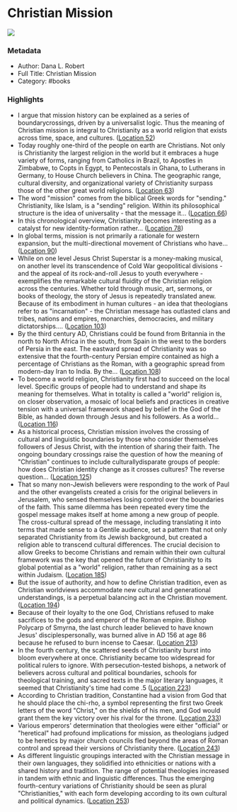 # Christian Mission

![](https://m.media-amazon.com/images/I/51M219uE+YL._SY160.jpg)

### Metadata

- Author: Dana L. Robert
- Full Title: Christian Mission
- Category: #books

### Highlights

- I argue that mission history can be explained as a series of boundarycrossings, driven by a universalist logic. Thus the meaning of Christian mission is integral to Christianity as a world religion that exists across time, space, and cultures. ([Location 52](https://readwise.io/to_kindle?action=open&asin=B002LSJ06E&location=52))
- Today roughly one-third of the people on earth are Christians. Not only is Christianity the largest religion in the world but it embraces a huge variety of forms, ranging from Catholics in Brazil, to Apostles in Zimbabwe, to Copts in Egypt, to Pentecostals in Ghana, to Lutherans in Germany, to House Church believers in China. The geographic range, cultural diversity, and organizational variety of Christianity surpass those of the other great world religions. ([Location 63](https://readwise.io/to_kindle?action=open&asin=B002LSJ06E&location=63))
- The word "mission" comes from the biblical Greek words for "sending." Christianity, like Islam, is a "sending" religion. Within its philosophical structure is the idea of universality - that the message it… ([Location 66](https://readwise.io/to_kindle?action=open&asin=B002LSJ06E&location=66))
- In this chronological overview, Christianity becomes interesting as a catalyst for new identity-formation rather… ([Location 78](https://readwise.io/to_kindle?action=open&asin=B002LSJ06E&location=78))
- In global terms, mission is not primarily a rationale for western expansion, but the multi-directional movement of Christians who have… ([Location 90](https://readwise.io/to_kindle?action=open&asin=B002LSJ06E&location=90))
- While on one level Jesus Christ Superstar is a money-making musical, on another level its transcendence of Cold War geopolitical divisions - and the appeal of its rock-and-roll Jesus to youth everywhere - exemplifies the remarkable cultural fluidity of the Christian religion across the centuries. Whether told through music, art, sermons, or books of theology, the story of Jesus is repeatedly translated anew. Because of its embodiment in human cultures - an idea that theologians refer to as "incarnation" - the Christian message has outlasted clans and tribes, nations and empires, monarchies, democracies, and military dictatorships.… ([Location 103](https://readwise.io/to_kindle?action=open&asin=B002LSJ06E&location=103))
- By the third century AD, Christians could be found from Britannia in the north to North Africa in the south, from Spain in the west to the borders of Persia in the east. The eastward spread of Christianity was so extensive that the fourth-century Persian empire contained as high a percentage of Christians as the Roman, with a geographic spread from modern-day Iran to India. By the… ([Location 108](https://readwise.io/to_kindle?action=open&asin=B002LSJ06E&location=108))
- To become a world religion, Christianity first had to succeed on the local level. Specific groups of people had to understand and shape its meaning for themselves. What in totality is called a "world" religion is, on closer observation, a mosaic of local beliefs and practices in creative tension with a universal framework shaped by belief in the God of the Bible, as handed down through Jesus and his followers. As a world… ([Location 116](https://readwise.io/to_kindle?action=open&asin=B002LSJ06E&location=116))
- As a historical process, Christian mission involves the crossing of cultural and linguistic boundaries by those who consider themselves followers of Jesus Christ, with the intention of sharing their faith. The ongoing boundary crossings raise the question of how the meaning of "Christian" continues to include culturallydisparate groups of people: how does Christian identity change as it crosses cultures? The reverse question… ([Location 125](https://readwise.io/to_kindle?action=open&asin=B002LSJ06E&location=125))
- That so many non-Jewish believers were responding to the work of Paul and the other evangelists created a crisis for the original believers in Jerusalem, who sensed themselves losing control over the boundaries of the faith. This same dilemma has been repeated every time the gospel message makes itself at home among a new group of people. The cross-cultural spread of the message, including translating it into terms that made sense to a Gentile audience, set a pattern that not only separated Christianity from its Jewish background, but created a religion able to transcend cultural differences. The crucial decision to allow Greeks to become Christians and remain within their own cultural framework was the key that opened the future of Christianity to its global potential as a "world" religion, rather than remaining as a sect within Judaism. ([Location 185](https://readwise.io/to_kindle?action=open&asin=B002LSJ06E&location=185))
- But the issue of authority, and how to define Christian tradition, even as Christian worldviews accommodate new cultural and generational understandings, is a perpetual balancing act in the Christian movement. ([Location 194](https://readwise.io/to_kindle?action=open&asin=B002LSJ06E&location=194))
- Because of their loyalty to the one God, Christians refused to make sacrifices to the gods and emperor of the Roman empire. Bishop Polycarp of Smyrna, the last church leader believed to have known Jesus' disciplespersonally, was burned alive in AD 156 at age 86 because he refused to burn incense to Caesar. ([Location 213](https://readwise.io/to_kindle?action=open&asin=B002LSJ06E&location=213))
- In the fourth century, the scattered seeds of Christianity burst into bloom everywhere at once. Christianity became too widespread for political rulers to ignore. With persecution-tested bishops, a network of believers across cultural and political boundaries, schools for theological training, and sacred texts in the major literary languages, it seemed that Christianity's time had come .5 ([Location 223](https://readwise.io/to_kindle?action=open&asin=B002LSJ06E&location=223))
- According to Christian tradition, Constantine had a vision from God that he should place the chi-rho, a symbol representing the first two Greek letters of the word "Christ," on the shields of his men, and God would grant them the key victory over his rival for the throne. ([Location 233](https://readwise.io/to_kindle?action=open&asin=B002LSJ06E&location=233))
- Various emperors' determination that theologies were either "official" or "heretical" had profound implications for mission, as theologians judged to be heretics by major church councils fled beyond the areas of Roman control and spread their versions of Christianity there. ([Location 243](https://readwise.io/to_kindle?action=open&asin=B002LSJ06E&location=243))
- As different linguistic groupings interacted with the Christian message in their own languages, they solidified into ethnicities or nations with a shared history and tradition. The range of potential theologies increased in tandem with ethnic and linguistic differences. Thus the emerging fourth-century variations of Christianity should be seen as plural "Christianities," with each form developing according to its own cultural and political dynamics. ([Location 253](https://readwise.io/to_kindle?action=open&asin=B002LSJ06E&location=253))
